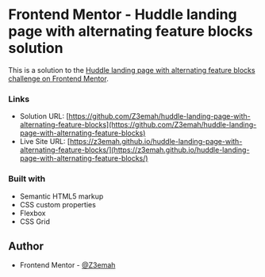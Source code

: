 # Frontend Mentor - Huddle landing page with alternating feature blocks solution

This is a solution to the [Huddle landing page with alternating feature blocks challenge on Frontend Mentor](https://www.frontendmentor.io/challenges/huddle-landing-page-with-alternating-feature-blocks-5ca5f5981e82137ec91a5100).



### Links

- Solution URL: [https://github.com/Z3emah/huddle-landing-page-with-alternating-feature-blocks](https://github.com/Z3emah/huddle-landing-page-with-alternating-feature-blocks)
- Live Site URL: [https://z3emah.github.io/huddle-landing-page-with-alternating-feature-blocks/](https://z3emah.github.io/huddle-landing-page-with-alternating-feature-blocks/)


### Built with
- Semantic HTML5 markup
- CSS custom properties
- Flexbox
- CSS Grid



## Author
- Frontend Mentor - [@Z3emah](https://www.frontendmentor.io/profile/Z3emah)
